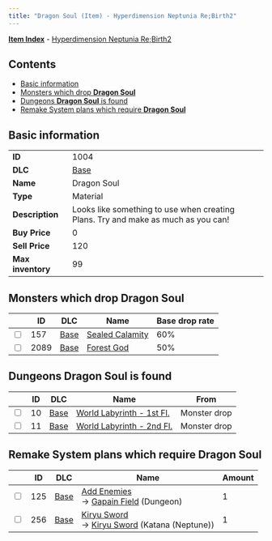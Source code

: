 ```yaml
---
title: "Dragon Soul (Item) - Hyperdimension Neptunia Re;Birth2"
---
```


[**Item Index**](/neptunia/rb2/item/index.html) - [Hyperdimension Neptunia Re;Birth2](/neptunia/rb2)

## Contents

- [Basic information](#basic-information)
- [Monsters which drop **Dragon Soul**](#monsters-which-drop-dragon-soul)
- [Dungeons **Dragon Soul** is found](#dungeons-dragon-soul-is-found)
- [Remake System plans which require **Dragon Soul**](#remake-system-plans-which-require-dragon-soul)

## Basic information

|   |   |
| -- | -- |
| **ID** | 1004 |
| **DLC** | [Base](/neptunia/rb2/dlc/0-base.html) |
| **Name** | Dragon Soul |
| **Type** | Material |
| **Description** | Looks like something to use when creating Plans. Try and make as much as you can! |
| **Buy Price** | 0 |
| **Sell Price** | 120 |
| **Max inventory** | 99 |

## Monsters which drop **Dragon Soul**

|    | ID | DLC | Name | Base drop rate |
| -- | -- | --- | ---- | -------------- |
| <input type="checkbox" id="rb2-monster-0-157" class="trackbox" /> | 157 | [Base](/neptunia/rb2/dlc/0-base.html) | [Sealed Calamity](/neptunia/rb2/monster/0-157-sealed-calamity.html) | 60% |
| <input type="checkbox" id="rb2-monster-0-2089" class="trackbox" /> | 2089 | [Base](/neptunia/rb2/dlc/0-base.html) | [Forest God](/neptunia/rb2/monster/0-2089-forest-god.html) | 50% |

## Dungeons **Dragon Soul** is found

|    | ID | DLC | Name | From |
| -- | -- | --- | ---- | ---- |
| <input type="checkbox" id="rb2-dungeon-0-10" class="trackbox" /> | 10 | [Base](/neptunia/rb2/dlc/0-base.html) | [World Labyrinth - 1st Fl.](/neptunia/rb2/dungeon/0-10-world-labyrinth-1st-fl.html) | Monster drop |
| <input type="checkbox" id="rb2-dungeon-0-11" class="trackbox" /> | 11 | [Base](/neptunia/rb2/dlc/0-base.html) | [World Labyrinth - 2nd Fl.](/neptunia/rb2/dungeon/0-11-world-labyrinth-2nd-fl.html) | Monster drop |

## Remake System plans which require **Dragon Soul**

|    | ID | DLC | Name | Amount |
| -- | -- | --- | ---- | ------ |
| <input type="checkbox" id="rb2-remake-0-125" class="trackbox" /> | 125 | [Base](/neptunia/rb2/dlc/0-base.html) | [Add Enemies](/neptunia/rb2/remake/0-125-add-enemies.html)<br />→ [Gapain Field](/neptunia/rb2/dungeon/0-12-gapain-field.html) (Dungeon) | 1 |
| <input type="checkbox" id="rb2-remake-0-256" class="trackbox" /> | 256 | [Base](/neptunia/rb2/dlc/0-base.html) | [Kiryu Sword](/neptunia/rb2/remake/0-256-kiryu-sword.html)<br />→ [Kiryu Sword](/neptunia/rb2/item/0-1194-kiryu-sword.html) (Katana (Neptune)) | 1 |
